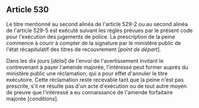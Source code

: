 Article 530
----
Le titre mentionné au second alinéa de l'article 529-2 ou au second alinéa de
l'article 529-5 est exécuté suivant les règles prévues par le présent code pour
l'exécution des jugements de police. La prescription de la peine commence à
courir à compter de la signature par le ministère public de l'état récapitulatif
des titres de recouvrement [*point de départ*].

Dans les dix jours [*délai*] de l'envoi de l'avertissement invitant le
contrevenant à payer l'amende majorée, l'intéressé peut former auprès du
ministère public une réclamation, qui a pour effet d'annuler le titre
exécutoire. Cette réclamation reste recevable tant que la peine n'est pas
prescrite, s'il ne résulte pas d'un acte d'exécution ou de tout autre moyen de
preuve que l'intéressé a eu connaissance de l'amende forfaitaire majorée
[*conditions*].
